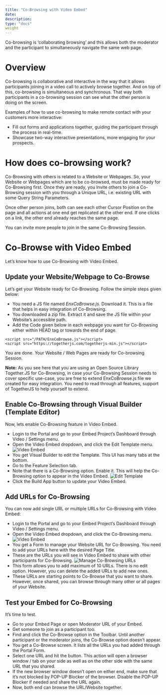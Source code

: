 ```yaml
---
title: "Co-Browsing with Video Embed"
date: 
description:
type: "docs"
weight
---
```

Co-browsing is ‘collaborating browsing’ and this allows both the moderator and the participant to simultaneously navigate the same web page.
# Overview
Co-browsing is collaborative and interactive in the way that it allows participants joining in a video call to actively browse together. And on top of this, co-browsing is simultaneous and synchronous. That way both participants in a co-browsing session can see what the other person is doing on the screen.

Examples of how to use co-browsing to make remote contact with your customers more interactive:

- Fill out forms and applications together, guiding the participant through the process in real-time.
- Showcase two-way interactive presentations, more engaging for your prospects.
# How does co-browsing work?
Co-Browsing with others is related to a Website or Webpages. So, your Website or Webpages which are to be co-browsed, must be made ready for Co-Browsing first. Once they are ready, you Invite others to join a Co-Browsing session with you through a Unique URL, i.e. existing URL with some Query String Parameters.

Once other person joins, both can see each other Cursor Position on the page and all actions at one end get replicated at the other end. If one clicks on a link, the other end already reaches the same page.

You can invite more people to join in the same Co-Browsing Session.
# Co-Browse with Video Embed
Let’s know how to use Co-Browsing with Video Embed.
## Update your Website/Webpage to Co-Browse
Let’s get your Website ready for Co-Browsing. Follow the simple steps given below:

- You need a JS file named *EnxCoBrowse.js.* Download it. This is a file that helps in easy integration of Co-Browsing.
- You downloaded a zip file. Extract it and save the JS file within your Website’s accessible path.
- Add the Code given below in each webpage you want for Co-Browsing either within HEAD tag or towards the end of page.
```
<script src="/PATH/EnxCoBrowse.js"></script>
<script src="https://togetherjs.com/togetherjs-min.js"></script>
```
You are done. Your Website / Web Pages are ready for Co-browsing Session.

**Note:** As you see here that you are using an Open Source Library Together.JS for Co-Browsing, in case your Co-Browsing Session needs to cover specific use-case, you are free to extend EnxCoBrowse.js file we created for easy integration. You need to read through all features, support of TogetherJS to help yourself to extend.
## Enable Co-Browsing through Visual Builder (Template Editor)
Now, lets enable Co-Browsing feature in Video Embed.

- Login to the Portal and go to your Embed Project’s Dashboard through Video / Settings menu.
- Open the Video Embed dropdown, and click the Edit Template menu.
![Video Embed](./video-embed-co-browsing.png)
- You get Visual Builder to edit the Template. This UI has many tabs at the bottom.
- Go to the Feature Selection tab.
- Note that there is a Co-Browsing option. Enable it. This will help the Co-Browsing option to appear in the Video Embed.
![Edit Template](./edit-template-co-browsing.png)
- Click the Build App button to update your Video Embed.
## Add URLs for Co-Browsing
You can now add single URL or multiple URLs for Co-Browsing with Video Embed:

- Login to the Portal and go to your Embed Project’s Dashboard through Video / Settings menu.
- Open the Video Embed dropdown, and click the Co-Browsing menu.
![Video Embed](./video-embed-co-browsing.png)
- You get a Form to manage your Website URL for Co-Browsing. You need to add your URLs here with the desired Page Title.
- These are the URLs you will see in Video Embed to share with other participants for Co-Browsing.
![Manage Co-Browsing URLs](./manage-co-browsing-url.png)
- This form allows you to add maximum of 10 URLs. There is no edit option. However, you can delete the added URLs to add new ones.
- These URLs are starting points to Co-Browse that you want to share. However, once shared, you can browse through many other or all pages of your Website.
## Test your Embed for Co-Browsing
It’s time to test.

- Go to your Embed Page or open Moderator URL of your Embed.
- Get someone to join as a participant too.
- Find and click the Co-Browse option in the Toolbar. Until another participant or the moderator joins, the Co-Browse option doesn’t appear.
- You get a Co-Browse screen. It lists all the URLs you had added through the Portal Form.
- Select one URL and hit the button. This action will open a browser window / tab on your side as well as on the other side with the same URL that you shared.
- If the new browser window doesn’t open on either end, make sure that it’s not blocked by POP-UP Blocker of the browser. Disable the POP-UP Blocker if needed and share the URL again.
- Now, both end can browse the URL/Website together.
